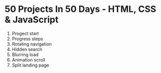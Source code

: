 # 50 Projects In 50 Days - HTML, CSS & JavaScript

1. Progect start
2. Progress steps
3. Rotating navigation
4. Hidden search
5. Blurring load
6. Animation scroll
7. Split landing page
